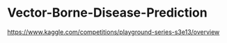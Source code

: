 # Vector-Borne-Disease-Prediction

https://www.kaggle.com/competitions/playground-series-s3e13/overview
